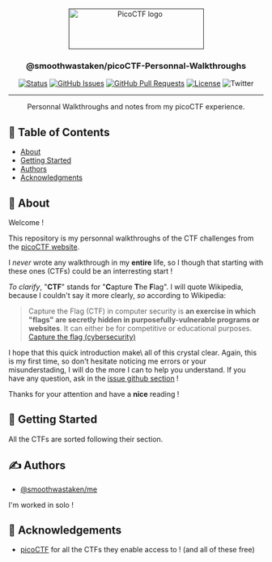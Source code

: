 <p align="center">
  <br>
  <a href="" rel="noopener">
 <img width=267px height=80px src="https://miro.medium.com/max/828/1*0FYnt8IngPu-OTy5CGjFZg.png" alt="PicoCTF logo"></a>
</p>

<h3 align="center">@smoothwastaken/picoCTF-Personnal-Walkthroughs</h3>

<div align="center">

[![Status](https://img.shields.io/badge/status-development-important.svg)]()
[![GitHub Issues](https://img.shields.io/github/issues/smoothwastaken/picoCTF-Personnal-Walkthroughs)](https://github.com/smoothwastaken/picoCTF-Personnal-Walkthroughs/issues)
[![GitHub Pull Requests](https://img.shields.io/github/issues-pr/smoothwastaken/picoCTF-Personnal-Walkthroughs)](https://github.com/smoothwastaken/picoCTF-Personnal-Walkthroughs/pulls)
[![License](https://img.shields.io/badge/license-MIT-blue.svg)](/LICENSE)
![Twitter](https://img.shields.io/twitter/follow/cleeryy?style=social)

</div>

---

<p align="center"> Personnal Walkthroughs and notes from my picoCTF experience.
    <br>
</p>

## 📝 Table of Contents

- [About](#about)
- [Getting Started](#getting_started)
- [Authors](#authors)
- [Acknowledgments](#acknowledgement)
<!-- - [Usage](#usage) -->
<!-- - [Todo](TODO.md) -->
<!-- - [Contributing](CONTRIBUTING.md) -->


## 🧐 About <a name = "about"></a>

Welcome !

This repository is my personnal walkthroughs of the CTF challenges from the [picoCTF website](https://picoctf.org/).

I _never_ wrote any walkthrough in my **entire** life, so I though that starting with these ones (CTFs) could be an interresting start !

*To clarify*, "**CTF**" stands for "**C**apture **T**he **F**lag". I will quote Wikipedia, because I couldn't say it more clearly, *so* according to Wikipedia:

>Capture the Flag (CTF) in computer security is **an exercise in which "flags" are secretly hidden in purposefully-vulnerable programs or websites**. It can either be for competitive or educational purposes.
[Capture the flag (cybersecurity)](https://en.wikipedia.org/wiki/Capture_the_flag_(cybersecurity)#:~:text=Capture%20the%20Flag%20(CTF)%20in,for%20competitive%20or%20educational%20purposes.)

I hope that this quick introduction make\ all of this crystal clear. Again, this is my first time, so don't hesitate noticing me errors or your misunderstading, I will do the more I can to help you understand. If you have any question, ask in the [issue github section](https://github.com/smoothwastaken/picoCTF-Personnal-Walkthroughs/issues?q=) !

Thanks for your attention and have a **nice** reading !

## 🏁 Getting Started <a name = "getting_started"></a>

All the CTFs are sorted following their section.

<!-- ## 🔧 Contributors

See the [To do](TODO.md) for required features to work on.

Further information on how to contribute [Here](CONTRIBUTING.md). -->

<!-- ## 🎈 Usage <a name="usage"></a>

Formats from Reference managers can be converted into JSON and back. Using this approach, you are able to leverage the library to convert between other formats e.g. Bibtex to JSON to RIS behind the scenes.

See the documentation [here](https://devisle.netlify.com/) -->

<!-- ## 🚀 Deployment <a name = "deployment"></a>

We recommend storing your references in JSON format as it is highly compatible with NoSQL databases and Web Applications. -->

## ✍️ Authors <a name = "authors"></a>

- [@smoothwastaken/me](https://github.com/smoothwastaken)

I'm worked in solo !

## 🎉 Acknowledgements <a name = "acknowledgement"></a>

- [picoCTF](https://picoctf.org/) for all the CTFs they enable access to ! (and all of these free)